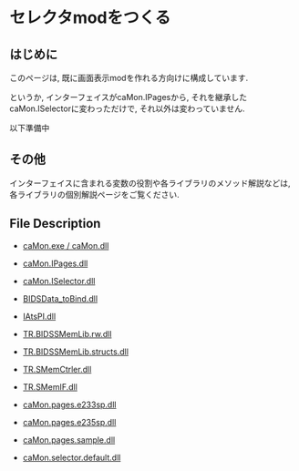 # セレクタmodをつくる

## はじめに
このページは, 既に画面表示modを作れる方向けに構成しています.

というか, インターフェイスがcaMon.IPagesから, それを継承したcaMon.ISelectorに変わっただけで, それ以外は変わっていません.

以下準備中


## その他
インターフェイスに含まれる変数の役割や各ライブラリのメソッド解説などは, 各ライブラリの個別解説ページをご覧ください.


## File Description
- [caMon.exe / caMon.dll](./file_desc/caMon.exe.md)
- [caMon.IPages.dll](./file_desc/caMon.IPages.dll.md)
- [caMon.ISelector.dll](./file_desc/caMon.ISelector.dll.md)

- [BIDSData_toBind.dll](./file_desc/BIDSData_toBind.dll.md)
- [IAtsPI.dll](./file_desc/IAtsPI.dll.md)
- [TR.BIDSSMemLib.rw.dll](./file_desc/TR.BIDSSMemLib.rw.dll.md)
- [TR.BIDSSMemLib.structs.dll](./file_desc/TR.BIDSSMemLib.structs.dll.md)
- [TR.SMemCtrler.dll](./file_desc/TR.SMemCtrler.dll.md)
- [TR.SMemIF.dll](./file_desc/TR.SMemIF.dll.md)

- [caMon.pages.e233sp.dll](./file_desc/caMon.pages.e233sp.dll.md)
- [caMon.pages.e235sp.dll](./file_desc/caMon.pages.e235sp.dll.md)
- [caMon.pages.sample.dll](./file_desc/caMon.pages.sample.dll.md)
- [caMon.selector.default.dll](./file_desc/caMon.selector.default.dll.md)

